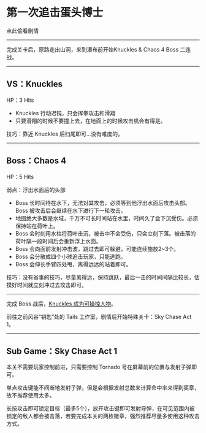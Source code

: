 # 第一次追击蛋头博士

点此偷看剧情

---

完成关卡后，原路走出山洞，来到瀑布前开始Knuckles & Chaos 4 Boss 二连战。

---

## VS：Knuckles

HP：3 Hits

* Knuckles 行动迟钝，只会挥拳攻击和滑翔
* 只要滑翔的时候不要撞上去，在地面上的时候攻击机会有得是。

技巧：靠近 Knuckles 后扫尾即可…没有难度的。

---

## Boss：Chaos 4

HP：5 Hits

弱点：浮出水面后的头部

* Boss 长时间待在水下，无法对其攻击，必须等到他浮出水面后攻击头部。Boss 被攻击后会继续在水下进行下一轮攻击。
* 地图绝大多数是水域，千万不可长时间站在水里，时间久了会下沉受伤。必须保持站在荷叶上。
* Boss 会时刻用水柱将荷叶击沉，被击中不会受伤，只会立刻下落。被击落的荷叶隔一段时间后会重新浮上水面。
* Boss 会向面前发射冲击波，跳过去即可躲避，可能连续施放2~3个。
* Boss 会分散成四个小球追击玩家，只能逃跑。
* Boss 会伸长手臂四处甩，离得远远的站着即可。

技巧：没有省事的技巧，尽量离得远，保持跳跃，最后一击的时间间隔比较长，估摸好时间就立刻冲过去攻击即可。

---

完成 Boss 战后，[Knuckles 成为可操控人物](/adventure-ju-qing-liu-cheng/knuckles-pian.md)。

前往之前风谷“钥匙”处的 Tails 工作室，剧情后开始特殊关卡：Sky Chase Act 1。

---

## Sub Game：Sky Chase Act 1

本关不需要玩家控制前进，只需要控制 Tornado 号在屏幕前的位置与发射子弹即可。

单点攻击键能不间断地发射子弹，但是会根据发射总数来计算命中率来得到奖章，故不推荐使用太多。

长按攻击即可锁定目标（最多5个），放开攻击键即可发射导弹，在可见范围内被锁定的敌人都会被击落，若要完成本关的两枚徽章，强烈推荐尽量多使用这种攻击方式。


